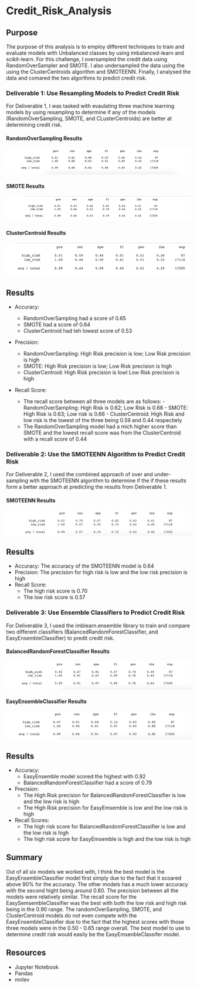 # Credit_Risk_Analysis
## Purpose 
The purpose of this analysis is to employ different techniques to train and evaluate models with Unbalanced classes by using imbalanced-learn and scikit-learn. For this challenge, I oversampled the credit data using RandomOverSampler and SMOTE. I also undersampled the data using the using the ClusterCentroids algorithm and SMOTEENN. Finally, I analysed the data and comared the two algorthms to predict credit risk. 


### Deliverable 1: Use Resampling Models to Predict Credit Risk
For Deliverable 1, I was tasked with evaulating three machine learning models by using resampling to determine if any of the models (RandomOverSampling, SMOTE, and CLusterCentroids) are better at determining credit risk.

#### RandomOverSampling Results
![Random_OverSampling](./Random_OverSampling.png)

#### SMOTE Results
![SMOTE_OverSampling](./SMOTE_OverSampling.png)

#### ClusterCentroid Results
![ClusterCentroid_UnderSampling](./ClusterCentroid_UnderSampling.png)

## Results
- Accuracy: 
  - RandomOverSampling had a score of 0.65
  - SMOTE had a score of 0.64
  - ClusterCentroid had teh lowest score of 0.53
- Precision: 
  - RandomOverSampling: High Risk precision is low; Low Risk precision is high
  - SMOTE: High Risk precision is low; Low Risk precision is high
  - ClusterCentroid: High Risk precision is lowl Low Risk precision is high
              
- Recall Score: 
  -  The recall score between all three models are as follows:
              - RandomOverSampling: High Risk is 0.62; Low Risk is 0.68
              - SMOTE: High Risk is 0.63; Low risk is 0.66
              - ClusterCentroid: High Risk and low risk is the lowest of the three being 0.59 and 0.44 respectiely 
  - The RandomOverSampling model had a mich higher score than SMOTE and the lowest recall score was from the ClusterCentroid with a recall score of 0.44


### Deliverable 2: Use the SMOTEENN Algorithm to Predict Credit Risk
For Deliverable 2, I used the combined approach of over and under-sampling with the SMOTEENN algorithm to determine if the if these results form a better approach at predicting the results from Deliverable 1.

#### SMOTEENN Results
![SMOTEEN_Over_Under_Sampling](./SMOTEENN_Over_Under_Sampling.png)

## Results
- Accuracy: The accuracy of the SMOTEENN model is 0.64
- Precision: The precision for high risk is low and the low risk precision is high
- Recall Score: 
  - The high risk score is 0.70
  - The low risk score is 0.57

### Deliverable 3: Use Ensemble Classifiers to Predict Credit Risk
For Deliverable 3, I used the imblearn.ensemble library to train and compare two different classifiers (BalancedRandomForestClassifier, and EasyEnsembleClassifier) to predit credit risk.

#### BalancedRandomForestClassifier Results
![brfc_model](./brfc_model.png)

#### EasyEnsembleClassifier Results
![eec_model](./eec_model.png)

## Results
- Accuracy: 
  - EasyEnsemble model scored the highest with 0.92 
  - BalancedRandomForestClassifier had a score of 0.79
- Precision:
  - The High Risk precision for BalancedRandomForestClassifier is low and the low risk is high
  - The High Risk precision for EasyEmsemble is low and the low risk is high
- Recall Scores: 
  - The high risk score for BalancedRandomForestClassifier is low and the low risk is high 
  - The high risk score for EasyEmsemble is high and the low risk is high

## Summary 
Out of all six models we worked with, I think the best model is the EasyEnsembleClassifier model first simply due to the fact that it scoared above 90% for the accuracy.  The other models has a much lower accuracy with the second hight being around 0.80. The precision between all the models were relatively similar. The recall score for the EasySemsembleClassifier was the best with both the low risk and high risk being in the 0.90 range. The randomOverSampling, SMOTE, and ClusterCentroid models do not even compete with the EasyEnsembleClassifier due to the fact that the highest scores with those three models were in the 0.50 - 0.65 range overall. The best model to use to determine credit risk would easily be the EasyEmsenbleClassifer model.

## Resources 
- Jupyter Notebook
- Pandas
- mnlev
